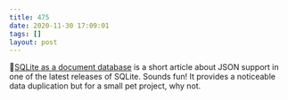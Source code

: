 ```yaml
---
title: 475
date: 2020-11-30 17:09:01
tags: []
layout: post
---
```


📄[SQLite as a document database](https://dgl.cx/2020/06/sqlite-json-support) is a short article about JSON support in one of the latest releases of SQLite. Sounds fun! It provides a noticeable data duplication but for a small pet project, why not.
